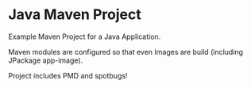 # Java Maven Project

Example Maven Project for a Java Application.

Maven modules are configured so that even Images are build (including JPackage app-image).

Project includes PMD and spotbugs!